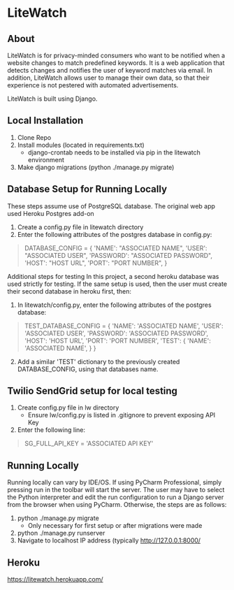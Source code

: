 # LiteWatch

## About
LiteWatch is for privacy-minded consumers who want to be notified when a website changes to match predefined keywords. 
It is a web application that detects changes and notifies the user of keyword matches via email. 
In addition, LiteWatch allows user to manage their own data, so that their experience is not pestered with automated advertisements.

LiteWatch is built using Django.

## Local Installation
1. Clone Repo
2. Install modules (located in requirements.txt)
    * django-crontab needs to be installed via pip in the litewatch environment
3. Make django migrations (python ./manage.py migrate)

## Database Setup for Running Locally
These steps assume use of PostgreSQL database. The original web app used Heroku Postgres add-on 
1. Create a config.py file in litewatch directory
2. Enter the following attributes of the postgres database in config.py:
> DATABASE_CONFIG = {
>    'NAME': "ASSOCIATED NAME",
>    'USER': "ASSOCIATED USER",
>    'PASSWORD': "ASSOCIATED PASSWORD",
>    'HOST': "HOST URL",
>    'PORT':  "PORT NUMBER",
> }

Additional steps for testing
In this project, a second heroku database was used strictly for testing. If the same setup is used, then the user must create their second database in heroku first, then:
1. In litewatch/config.py, enter the following attributes of the postgres database:
> TEST_DATABASE_CONFIG = {
>    'NAME': 'ASSOCIATED NAME',
>    'USER': 'ASSOCIATED USER',
>    'PASSWORD': 'ASSOCIATED PASSWORD',
>    'HOST': 'HOST URL',
>    'PORT': 'PORT NUMBER',
>    'TEST': {
>        'NAME': 'ASSOCIATED NAME',
>    }
>}
2. Add a similar 'TEST' dictionary to the previously created DATABASE_CONFIG, using that databases name.

## Twilio SendGrid setup for local testing
1. Create config.py file in lw directory
    * Ensure lw/config.py is listed in .gitignore to prevent exposing API Key
2. Enter the following line:
>SG_FULL_API_KEY = 'ASSOCIATED API KEY'

## Running Locally
Running locally can vary by IDE/OS. If using PyCharm Professional, simply pressing run in the toolbar will start the server. The user may have to select the Python interpreter and edit the run configuration to run a Django server from the browser when using PyCharm. 
Otherwise, the steps are as follows:
1. python ./manage.py migrate
    * Only necessary for first setup or after migrations were made
2. python ./manage.py runserver
3. Navigate to localhost IP address (typically http://127.0.0.1:8000/

## Heroku
https://litewatch.herokuapp.com/
